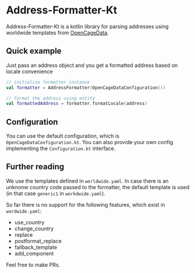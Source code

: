 # Address-Formatter-Kt

Address-Formatter-Kt is a kotlin library for parsing addresses using worldwide templates from [OpenCageData](https://github.com/OpenCageData/address-formatting).

## Quick example
Just pass an address object and you get a formatted address based on locale convenience

```kotlin
// initialize formatter instance
val formatter = AddressFormatter(OpenCageDataConfiguration())

// format the address using entity
val formattedAddress = formatter.formatLocale(address)
```

## Configuration

You can use the default configuration, which is ```OpenCageDataConfiguration.kt```. You can also provide your own config
implementing the ```Configuration.kt``` interface.

## Further reading

We use the templates defined in ```worldwide.yaml```. In case there is an unknonw country code passed to the formatter, 
the default template is used (in that case ```generic1``` in ```workdwide.yaml```).

So far there is no support for the following features, which exist in ```wordwide.yaml```:
* use_country
* change_country
* replace
* postformat_replace
* fallback_template
* add_component

Feel free to make PRs.
